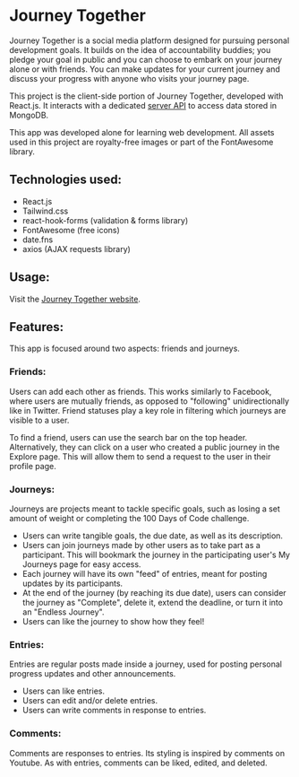 # Journey Together

Journey Together is a social media platform designed for pursuing personal development goals.
It builds on the idea of accountability buddies; you pledge your goal in public and you can choose to embark on your journey alone or with friends.
You can make updates for your current journey and discuss your progress with anyone who visits your journey page.

This project is the client-side portion of Journey Together, developed with React.js. 
It interacts with a dedicated [server API](https://github.com/derekdkim/social-media-server) to access data stored in MongoDB.

This app was developed alone for learning web development. All assets used in this project are royalty-free images or part of the FontAwesome library.

## Technologies used:

- React.js
- Tailwind.css
- react-hook-forms (validation & forms library)
- FontAwesome (free icons)
- date.fns
- axios (AJAX requests library)

## Usage:

Visit the [Journey Together website](https://journey-together.netlify.app/).

## Features:

This app is focused around two aspects: friends and journeys.

### Friends:

Users can add each other as friends. This works similarly to Facebook, where users are mutually friends, as opposed to "following" unidirectionally like in Twitter. Friend statuses play a key role in filtering which journeys are visible to a user.

To find a friend, users can use the search bar on the top header. Alternatively, they can click on a user who created a public journey in the Explore page. This will allow them to send a request to the user in their profile page.

### Journeys:

Journeys are projects meant to tackle specific goals, such as losing a set amount of weight or completing the 100 Days of Code challenge.

- Users can write tangible goals, the due date, as well as its description.
- Users can join journeys made by other users as to take part as a participant. This will bookmark the journey in the participating user's My Journeys page for easy access.
- Each journey will have its own "feed" of entries, meant for posting updates by its participants.
- At the end of the journey (by reaching its due date), users can consider the journey as "Complete", delete it, extend the deadline, or turn it into an "Endless Journey".
- Users can like the journey to show how they feel!

### Entries:

Entries are regular posts made inside a journey, used for posting personal progress updates and other announcements.

- Users can like entries.
- Users can edit and/or delete entries.
- Users can write comments in response to entries.

### Comments:

Comments are responses to entries. Its styling is inspired by comments on Youtube. As with entries, comments can be liked, edited, and deleted.